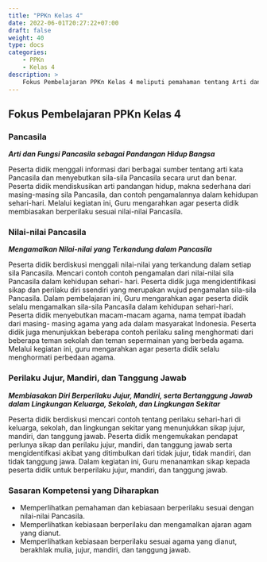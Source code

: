 ```yaml
---
title: "PPKn Kelas 4"
date: 2022-06-01T20:27:22+07:00
draft: false
weight: 40
type: docs
categories:
    - PPKn
    - Kelas 4
description: >
    Fokus Pembelajaran PPKn Kelas 4 meliputi pemahaman tentang Arti dan Fungsi Pancasila sebagai Pandangan Hidup Bangsa, Mengamalkan Nilai-nilai yang Terkandung dalam Pancasila serta Membiasakan Diri Berperilaku Jujur, Mandiri, serta Bertanggung Jawab dalam Lingkungan Keluarga, Sekolah, dan Lingkungan Sekitar
---
```

## Fokus Pembelajaran PPKn Kelas 4
### Pancasila
***Arti dan Fungsi Pancasila sebagai Pandangan Hidup Bangsa***

Peserta didik menggali informasi dari berbagai sumber tentang arti kata Pancasila dan menyebutkan sila-sila Pancasila secara urut dan benar. Peserta didik mendiskusikan arti pandangan hidup, makna sederhana dari masing-masing sila Pancasila, dan contoh pengamalannya dalam kehidupan sehari-hari. Melalui kegiatan ini, Guru mengarahkan agar peserta didik membiasakan berperilaku sesuai nilai-nilai Pancasila.

### Nilai-nilai Pancasila
***Mengamalkan Nilai-nilai yang Terkandung dalam Pancasila***

Peserta didik berdiskusi menggali nilai-nilai yang terkandung dalam setiap sila Pancasila. Mencari contoh contoh pengamalan dari nilai-nilai sila Pancasila dalam kehidupan sehari- hari. Peserta didik juga mengidentifikasi sikap dan perilaku diri ssendiri yang merupakan wujud pengamalan sila-sila Pancasila. Dalam pembelajaran ini, Guru mengarahkan agar peserta didik selalu mengamalkan sila-sila Pancasila dalam kehidupan sehari-hari.
Peserta didik menyebutkan macam-macam agama, nama tempat ibadah dari masing- masing agama yang ada dalam masyarakat Indonesia. Peserta didik juga menunjukkan beberapa contoh perilaku saling menghormati dari beberapa teman sekolah dan teman sepermainan yang berbeda agama. Melalui kegiatan ini, guru mengarahkan agar peserta didik selalu menghormati perbedaan agama.

### Perilaku Jujur, Mandiri, dan Tanggung Jawab
***Membiasakan Diri Berperilaku Jujur, Mandiri, serta Bertanggung Jawab dalam Lingkungan Keluarga, Sekolah, dan Lingkungan Sekitar***

Peserta didik berdiskusi mencari contoh tentang perilaku sehari-hari di keluarga, sekolah, dan lingkungan sekitar yang menunjukkan sikap jujur, mandiri, dan tanggung jawab. Peserta didik mengemukakan pendapat perlunya sikap dan perilaku jujur, mandiri, dan tanggung jawab serta mengidentifkasi akibat yang ditimbulkan dari tidak jujur, tidak mandiri, dan tidak tanggung jawa. Dalam kegiatan ini, Guru menanamkan sikap kepada peserta didik untuk berperilaku jujur, mandiri, dan tanggung jawab.

### Sasaran Kompetensi yang Diharapkan
- Memperlihatkan pemahaman dan kebiasaan berperilaku sesuai dengan nilai-nilai Pancasila.
- Memperlihatkan kebiasaan berperilaku dan mengamalkan ajaran agam yang dianut.
- Memperlihatkan kebiasaan berperilaku sesuai agama yang dianut, berakhlak mulia, jujur, mandiri, dan tanggung jawab.
